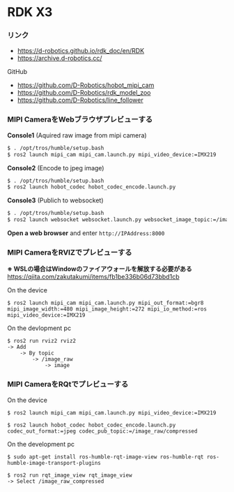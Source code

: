 # RDK X3

### リンク
- https://d-robotics.github.io/rdk_doc/en/RDK
- https://archive.d-robotics.cc/

GitHub
- https://github.com/D-Robotics/hobot_mipi_cam
- https://github.com/D-Robotics/rdk_model_zoo
- https://github.com/D-Robotics/line_follower

### MIPI CameraをWebブラウザプレビューする

**Console1** (Aquired raw image from mipi camera)
```bash
$ . /opt/tros/humble/setup.bash
$ ros2 launch mipi_cam mipi_cam.launch.py mipi_video_device:=IMX219
```
**Console2** (Encode to jpeg image)
```bash
$ . /opt/tros/humble/setup.bash
$ ros2 launch hobot_codec hobot_codec_encode.launch.py
```
**Console3** (Publich to websocket)
```bash
$ . /opt/tros/humble/setup.bash
$ ros2 launch websocket websocket.launch.py websocket_image_topic:=/image_jpeg websocket_only_show_image:=true
```
**Open a web browser** and enter `http://IPAddress:8000`

### MIPI CameraをRVIZでプレビューする

**※ WSLの場合はWindowのファイアウォールを解放する必要がある**  
https://qiita.com/zakutakumi/items/fb1be336b06d73bbd1cb

On the device
```
$ ros2 launch mipi_cam mipi_cam.launch.py mipi_out_format:=bgr8 mipi_image_width:=480 mipi_image_height:=272 mipi_io_method:=ros mipi_video_device:=IMX219
```

On the devlopment pc
```
$ ros2 run rviz2 rviz2
-> Add
    -> By topic
        -> /image_raw
            -> image
```

### MIPI CameraをRQtでプレビューする

On the device
```
$ ros2 launch mipi_cam mipi_cam.launch.py mipi_video_device:=IMX219

$ ros2 launch hobot_codec hobot_codec_encode.launch.py codec_out_format:=jpeg codec_pub_topic:=/image_raw/compressed
```

On the development pc
```
$ sudo apt-get install ros-humble-rqt-image-view ros-humble-rqt ros-humble-image-transport-plugins

$ ros2 run rqt_image_view rqt_image_view
-> Select /image_raw_compressed
```

